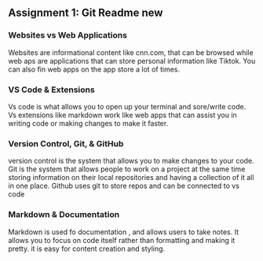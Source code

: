 ## Assignment 1: Git Readme new

### Websites vs Web Applications

Websites are informational content like cnn.com, that can be browsed while web aps are applications that can store personal information like Tiktok. You can also fin web apps on the app store a lot of times. 

### VS Code & Extensions

Vs code is what allows you to open up your terminal and sore/write code. Vs extensions like markdown work like web apps that can assist you in writing code or making changes to make it faster.

### Version Control, Git, & GitHub

version control is the system that allows you to make changes to your code. Git is the system that allows people to work on a project at the same time storing information on their local repositories and having a collection of it all in one place. Github uses git to store repos and can be connected to vs code 

### Markdown & Documentation

Markdown is used fo documentation , and allows users to take notes. It allows you to focus on code itself rather than formatting and making it pretty.  it is easy for content creation and styling.